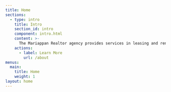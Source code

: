 ```yaml
---
title: Home
sections:
  - type: intro
    title: Intro
    section_id: intro
    component: intro.html
    content: >-
      The Mariappan Realtor agency provides services in leasing and rention space for office use, small business needs, residential.
    actions:
      - label: Learn More
        url: /about
menus:
  main:
    title: Home
    weight: 1
layout: home
---
```

